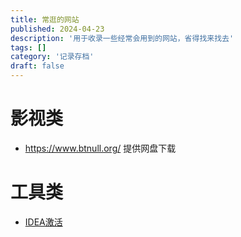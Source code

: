 ```yaml
---
title: 常逛的网站
published: 2024-04-23
description: '用于收录一些经常会用到的网站，省得找来找去'
tags: []
category: '记录存档'
draft: false 
---
```


# 影视类
* https://www.btnull.org/ 提供网盘下载

# 工具类
* [IDEA激活](https://zhile.io/2021/11/29/ja-netfilter-javaagent-lib.html)
